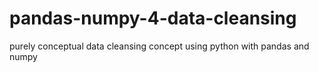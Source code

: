 # pandas-numpy-4-data-cleansing
purely conceptual data cleansing concept using python with pandas and numpy
